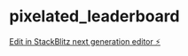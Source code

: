 # pixelated_leaderboard

[Edit in StackBlitz next generation editor ⚡️](https://stackblitz.com/~/github.com/dmarzzz/pixelated_leaderboard)